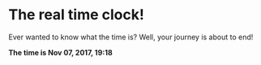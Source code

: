 # The real time clock!

Ever wanted to know what the time is? Well, your journey is about to end!

**The time is Nov 07, 2017, 19:18**